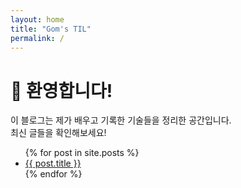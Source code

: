 ```yaml
---
layout: home
title: "Gom's TIL"
permalink: /
---
```


# 👋 환영합니다!

이 블로그는 제가 배우고 기록한 기술들을 정리한 공간입니다.  
최신 글들을 확인해보세요!

<ul>
  {% for post in site.posts %}
    <li>
      <a href="{{ site.baseurl }}{{ post.url }}">
        {{ post.title }}
      </a>
    </li>
  {% endfor %}
</ul>